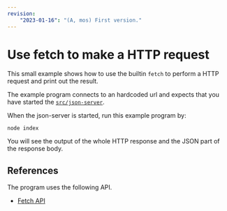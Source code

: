 ```yaml
---
revision: 
    "2023-01-16": "(A, mos) First version."
---
```

Use fetch to make a HTTP request
==============================

This small example shows how to use the builtin `fetch` to perform a HTTP request and print out the result.

The example program connects to an hardcoded url and expects that you have started the [`src/json-server`](./../json-server/README.md).

When the json-server is started, run this example program by:

```
node index
```

You will see the output of the whole HTTP response and the JSON part of the response body.



References
-----------------------------

The program uses the following API.

* [Fetch API](https://developer.mozilla.org/en-US/docs/Web/API/Fetch_API)
